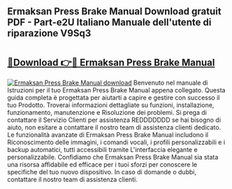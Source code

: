 ## Ermaksan Press Brake Manual Download gratuit PDF - Part-e2U Italiano Manuale dell'utente di riparazione V9Sq3

# <h2><a href="http://dfed7s.blite.top/?on=Ermaksan+Press+Brake+Manual">🔗Download 👉🔴 Ermaksan Press Brake Manual</a></h2>

[![Ermaksan Press Brake Manual download](https://i.imgur.com/lujVjoI.png)](http://dfed7s.blite.top/?on=Ermaksan+Press+Brake+Manual)
Benvenuto nel manuale di Istruzioni per il tuo Ermaksan Press Brake Manual appena collegato. Questa guida completa è progettata per aiutarti a capire e gestire con successo il tuo Prodotto. Troverai informazioni dettagliate su funzioni, installazione, funzionamento, manutenzione e Risoluzione dei problemi. Si prega di contattare il Servizio Clienti per assistenza REDDDDDDD se hai bisogno di aiuto, non esitare a contattare il nostro team di assistenza clienti dedicato. Le funzionalità avanzate di Ermaksan Press Brake Manual includono il Riconoscimento delle immagini, i comandi vocali, i profili personalizzabili e i backup automatici, tutti accessibili tramite L'interfaccia elegante e personalizzabile. Confidiamo che Ermaksan Press Brake Manual sia stata una risorsa affidabile ed efficace per i tuoi sforzi per conoscere le specifiche del tuo nuovo dispositivo. In caso di domande o dubbi, contattare il nostro team di assistenza clienti.
